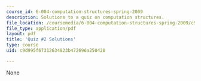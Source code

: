 ```yaml
---
course_id: 6-004-computation-structures-spring-2009
description: Solutions to a quiz on computation structures.
file_location: /coursemedia/6-004-computation-structures-spring-2009/c9d995f67312634823b472696a250420_MIT6_004s09_quiz02_sol.pdf
file_type: application/pdf
layout: pdf
title: 'Quiz #2 Solutions'
type: course
uid: c9d995f67312634823b472696a250420

---
```

None